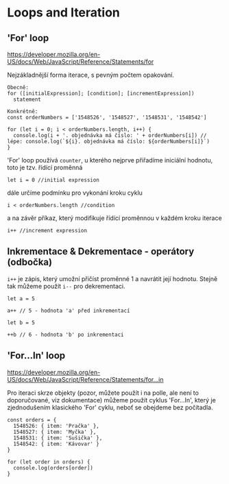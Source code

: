 # Loops and Iteration

## 'For' loop

https://developer.mozilla.org/en-US/docs/Web/JavaScript/Reference/Statements/for

Nejzákladnější forma iterace, s pevným počtem opakování.

```
Obecně:
for ([initialExpression]; [condition]; [incrementExpression])
  statement

Konkrétně:
const orderNumbers = ['1548526', '1548527', '1548531', '1548542']

for (let i = 0; i < orderNumbers.length, i++) {
  console.log(i + '. objednávka má číslo: ' + orderNumbers[i]) // lépe: console.log(`${i}. objednávka má číslo: ${orderNumbers[i]}`)
}
```

'For' loop používá `counter`, u kterého nejprve přiřadíme iniciální hodnotu, toto je tzv. řídící proměnná
```
let i = 0 //initial expression
```

dále určíme podmínku pro vykonání kroku cyklu
```
i < orderNumbers.length //condition
```

a na závěr příkaz, který modifikuje řídící proměnnou v každém kroku iterace
```
i++ //increment expression
```

## Inkrementace & Dekrementace - operátory (odbočka)

`i++` je zápis, který umožní přičíst proměnné 1 a navrátit její hodnotu.
Stejně tak můžeme použít `i--` pro dekrementaci.

```
let a = 5

a++ // 5 - hodnota 'a' před inkrementací

let b = 5

++b // 6 - hodnota 'b' po inkrementaci

```

## 'For...In' loop

https://developer.mozilla.org/en-US/docs/Web/JavaScript/Reference/Statements/for...in

Pro iteraci skrze objekty (pozor, můžete použít i na polle, ale není to doporučované, viz dokumentace) můžeme použít cyklus 'For...In', který je zjednodušením klasického 'For' cyklu, neboť se obejdeme bez počítadla.

```
const orders = {
  1548526: { item: 'Pračka' }, 
  1548527: { item: 'Myčka' },
  1548531: { item: 'Sušička' },
  1548542: { item: 'Kávovar' }
}

for (let order in orders) {
  console.log(orders[order])
}
```
